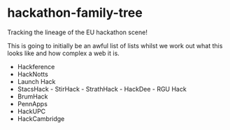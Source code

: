 # hackathon-family-tree
Tracking the lineage of the EU hackathon scene!

This is going to initially be an awful list of lists whilst we work out what this looks like and how complex a web it is.

- Hackference
 - HackNotts
  - Launch Hack
   - StacsHack
    - StirHack
    - StrathHack
    - HackDee
    - RGU Hack
 - BrumHack
- PennApps
 - HackUPC
 - HackCambridge
 
